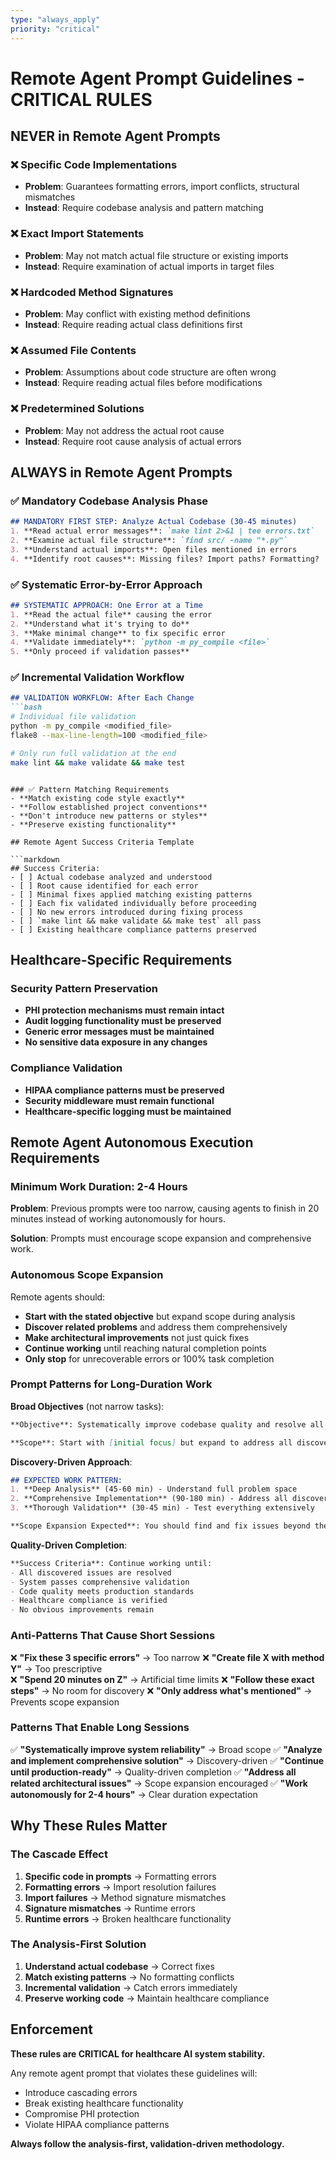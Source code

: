 ```yaml
---
type: "always_apply"
priority: "critical"
---
```


# Remote Agent Prompt Guidelines - CRITICAL RULES

## NEVER in Remote Agent Prompts

### ❌ Specific Code Implementations
- **Problem**: Guarantees formatting errors, import conflicts, structural mismatches
- **Instead**: Require codebase analysis and pattern matching

### ❌ Exact Import Statements  
- **Problem**: May not match actual file structure or existing imports
- **Instead**: Require examination of actual imports in target files

### ❌ Hardcoded Method Signatures
- **Problem**: May conflict with existing method definitions
- **Instead**: Require reading actual class definitions first

### ❌ Assumed File Contents
- **Problem**: Assumptions about code structure are often wrong
- **Instead**: Require reading actual files before modifications

### ❌ Predetermined Solutions
- **Problem**: May not address the actual root cause
- **Instead**: Require root cause analysis of actual errors

## ALWAYS in Remote Agent Prompts

### ✅ Mandatory Codebase Analysis Phase
```markdown
## MANDATORY FIRST STEP: Analyze Actual Codebase (30-45 minutes)
1. **Read actual error messages**: `make lint 2>&1 | tee errors.txt`
2. **Examine actual file structure**: `find src/ -name "*.py"`
3. **Understand actual imports**: Open files mentioned in errors
4. **Identify root causes**: Missing files? Import paths? Formatting?
```

### ✅ Systematic Error-by-Error Approach
```markdown
## SYSTEMATIC APPROACH: One Error at a Time
1. **Read the actual file** causing the error
2. **Understand what it's trying to do**
3. **Make minimal change** to fix specific error
4. **Validate immediately**: `python -m py_compile <file>`
5. **Only proceed if validation passes**
```

### ✅ Incremental Validation Workflow
```markdown
## VALIDATION WORKFLOW: After Each Change
```bash
# Individual file validation
python -m py_compile <modified_file>
flake8 --max-line-length=100 <modified_file>

# Only run full validation at the end
make lint && make validate && make test
```
```

### ✅ Pattern Matching Requirements
- **Match existing code style exactly**
- **Follow established project conventions**
- **Don't introduce new patterns or styles**
- **Preserve existing functionality**

## Remote Agent Success Criteria Template

```markdown
## Success Criteria:
- [ ] Actual codebase analyzed and understood
- [ ] Root cause identified for each error
- [ ] Minimal fixes applied matching existing patterns  
- [ ] Each fix validated individually before proceeding
- [ ] No new errors introduced during fixing process
- [ ] `make lint && make validate && make test` all pass
- [ ] Existing healthcare compliance patterns preserved
```

## Healthcare-Specific Requirements

### Security Pattern Preservation
- **PHI protection mechanisms must remain intact**
- **Audit logging functionality must be preserved**
- **Generic error messages must be maintained**
- **No sensitive data exposure in any changes**

### Compliance Validation
- **HIPAA compliance patterns must be preserved**
- **Security middleware must remain functional**
- **Healthcare-specific logging must be maintained**

## Remote Agent Autonomous Execution Requirements

### Minimum Work Duration: 2-4 Hours

**Problem**: Previous prompts were too narrow, causing agents to finish in 20 minutes instead of working autonomously for hours.

**Solution**: Prompts must encourage scope expansion and comprehensive work.

### Autonomous Scope Expansion

Remote agents should:
- **Start with the stated objective** but expand scope during analysis
- **Discover related problems** and address them comprehensively  
- **Make architectural improvements** not just quick fixes
- **Continue working** until reaching natural completion points
- **Only stop** for unrecoverable errors or 100% task completion

### Prompt Patterns for Long-Duration Work

**Broad Objectives** (not narrow tasks):
```markdown
**Objective**: Systematically improve codebase quality and resolve all related issues

**Scope**: Start with [initial focus] but expand to address all discovered problems
```

**Discovery-Driven Approach**:
```markdown
## EXPECTED WORK PATTERN:
1. **Deep Analysis** (45-60 min) - Understand full problem space
2. **Comprehensive Implementation** (90-180 min) - Address all discovered issues  
3. **Thorough Validation** (30-45 min) - Test everything extensively

**Scope Expansion Expected**: You should find and fix issues beyond the initial description.
```

**Quality-Driven Completion**:
```markdown
**Success Criteria**: Continue working until:
- All discovered issues are resolved
- System passes comprehensive validation
- Code quality meets production standards
- Healthcare compliance is verified
- No obvious improvements remain
```

### Anti-Patterns That Cause Short Sessions

❌ **"Fix these 3 specific errors"** → Too narrow
❌ **"Create file X with method Y"** → Too prescriptive  
❌ **"Spend 20 minutes on Z"** → Artificial time limits
❌ **"Follow these exact steps"** → No room for discovery
❌ **"Only address what's mentioned"** → Prevents scope expansion

### Patterns That Enable Long Sessions

✅ **"Systematically improve system reliability"** → Broad scope
✅ **"Analyze and implement comprehensive solution"** → Discovery-driven
✅ **"Continue until production-ready"** → Quality-driven completion
✅ **"Address all related architectural issues"** → Scope expansion encouraged
✅ **"Work autonomously for 2-4 hours"** → Clear duration expectation

## Why These Rules Matter

### The Cascade Effect
1. **Specific code in prompts** → Formatting errors
2. **Formatting errors** → Import resolution failures  
3. **Import failures** → Method signature mismatches
4. **Signature mismatches** → Runtime errors
5. **Runtime errors** → Broken healthcare functionality

### The Analysis-First Solution
1. **Understand actual codebase** → Correct fixes
2. **Match existing patterns** → No formatting conflicts
3. **Incremental validation** → Catch errors immediately
4. **Preserve working code** → Maintain healthcare compliance

## Enforcement

**These rules are CRITICAL for healthcare AI system stability.**

Any remote agent prompt that violates these guidelines will:
- Introduce cascading errors
- Break existing healthcare functionality
- Compromise PHI protection
- Violate HIPAA compliance patterns

**Always follow the analysis-first, validation-driven methodology.**
